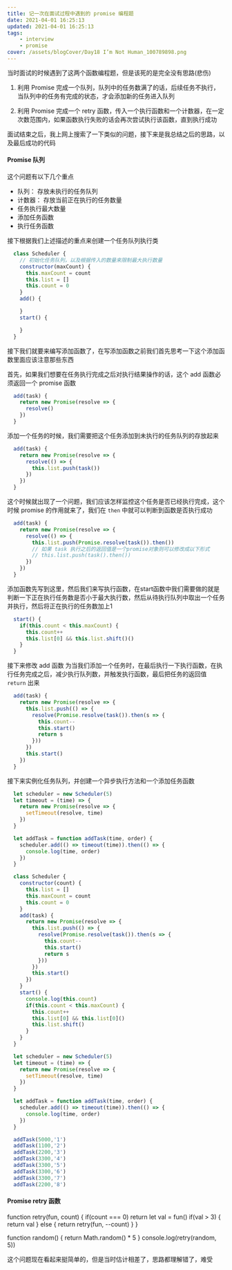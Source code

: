 ```yaml
---
title: 记一次在面试过程中遇到的 promise 编程题
date: 2021-04-01 16:25:13
updated: 2021-04-01 16:25:13
tags:
    - interview
    - promise
cover: /assets/blogCover/Day18 I’m Not Human_100789898.png
---
```


当时面试的时候遇到了这两个函数编程题，但是该死的是完全没有思路(悲伤)

1. 利用 Promise 完成一个队列，队列中的任务数满了的话，后续任务不执行，当队列中的任务有完成的状态，才会添加新的任务进入队列

2. 利用 Promise 完成一个 retry 函数，传入一个执行函数和一个计数器，在一定次数范围内，如果函数执行失败的话会再次尝试执行该函数，直到执行成功

面试结束之后，我上网上搜索了一下类似的问题，接下来是我总结之后的思路，以及最后成功的代码

#### Promise 队列

  这个问题有以下几个重点
  * 队列： 存放未执行的任务队列
  * 计数器： 存放当前正在执行的任务数量
  * 任务执行最大数量
  * 添加任务函数
  * 执行任务函数

  接下根据我们上述描述的重点来创建一个任务队列执行类

  ~~~js
    class Scheduler {
      // 初始化任务队列，以及根据传入的数量来限制最大执行数量
      constructor(maxCount) {
        this.maxCount = count
        this.list = []
        this.count = 0
      }
      add() {

      }
      start() {

      }
    }
  ~~~

  接下我们就要来编写添加函数了，在写添加函数之前我们首先思考一下这个添加函数里面应该注意那些东西

  首先，如果我们想要在任务执行完成之后对执行结果操作的话，这个 add 函数必须返回一个 promise 函数

  ~~~js
    add(task) {
      return new Promise(resolve => {
        resolve()
      })
    }
  ~~~

  添加一个任务的时候，我们需要把这个任务添加到未执行的任务队列的存放起来

  ~~~js
    add(task) {
      return new Promise(resolve => {
        resolve(() => {
          this.list.push(task())
        })
      })
    }
  ~~~

  这个时候就出现了一个问题，我们应该怎样监控这个任务是否已经执行完成，这个时候 promise 的作用就来了，我们在 `then` 中就可以判断到函数是否执行成功

  ~~~js
    add(task) {
      return new Promise(resolve => {
        resolve(() => {
          this.list.push(Promise.resolve(task()).then())
          // 如果 task 执行之后的返回值是一个promise对象则可以修改成以下形式
          // this.list.push(task().then())
        })
      })
    }
  ~~~

  添加函数先写到这里，然后我们来写执行函数，在start函数中我们需要做的就是判断一下正在执行任务数是否小于最大执行数，然后从待执行队列中取出一个任务并执行，然后将正在执行的任务数加上1

  ~~~js
    start() {
      if(this.count < this.maxCount) {
        this.count++
        this.list[0] && this.list.shift()()
      }
    }
  ~~~

  接下来修改 add 函数 为当我们添加一个任务时，在最后执行一下执行函数，在执行任务完成之后，减少执行队列数，并触发执行函数，最后把任务的返回值 `return` 出来

  ~~~js
    add(task) {
      return new Promise(resolve => {
        this.list.push(() => {
          resolve(Promise.resolve(task()).then(s => {
            this.count--
            this.start()
            return s
          }))
        })
        this.start()
      })
    }
  ~~~

  接下来实例化任务队列，并创建一个异步执行方法和一个添加任务函数

  ~~~js
    let scheduler = new Scheduler(5)
    let timeout = (time) => {
      return new Promise(resolve => {
        setTimeout(resolve, time)
      })
    }

    let addTask = function addTask(time, order) {
      scheduler.add(() => timeout(time)).then(() => {
        console.log(time, order)
      })
    }
  ~~~

  ~~~js
    class Scheduler {
      constructor(count) {
        this.list = []
        this.maxCount = count
        this.count = 0
      }
      add(task) {
        return new Promise(resolve => {
          this.list.push(() => {
            resolve(Promise.resolve(task()).then(s => {
              this.count--
              this.start()
              return s
            }))
          })
          this.start()
        })
      }
      start() {
        console.log(this.count)
        if(this.count < this.maxCount) {
          this.count++
          this.list[0] && this.list[0]()
          this.list.shift()
        }
      }
    }

    let scheduler = new Scheduler(5)
    let timeout = (time) => {
      return new Promise(resolve => {
        setTimeout(resolve, time)
      })
    }

    let addTask = function addTask(time, order) {
      scheduler.add(() => timeout(time)).then(() => {
        console.log(time, order)
      })
    }

    addTask(5000,'1')
    addTask(1100,'2')
    addTask(2200,'3')
    addTask(3300,'4')
    addTask(3300,'5')
    addTask(3300,'6')
    addTask(3300,'7')
    addTask(2200,'8')
  ~~~
#### Promise retry 函数

function retry(fun, count) {
  if(count === 0) return
  let val = fun()
  if(val > 3) {
    return val
  } else {
    return retry(fun, --count)
  }
}

function random() {
  return Math.random() * 5
}
console.log(retry(random, 5))

这个问题现在看起来挺简单的，但是当时估计相差了，思路都理解错了，难受